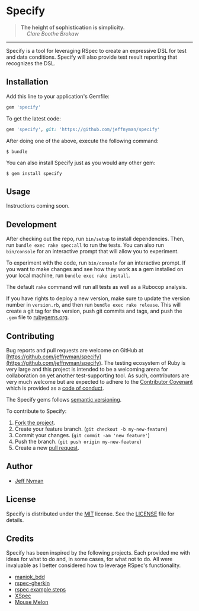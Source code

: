 # Specify

> **The height of sophistication is simplicity.**<br>
> &nbsp;&nbsp;&nbsp;&nbsp;*Clare Boothe Brokaw*

---

Specify is a tool for leveraging RSpec to create an expressive DSL for test and data conditions. Specify will also provide test result reporting that recognizes the DSL.

## Installation

Add this line to your application's Gemfile:

```ruby
gem 'specify'
```

To get the latest code:

```ruby
gem 'specify', git: 'https://github.com/jeffnyman/specify'
```

After doing one of the above, execute the following command:

```
$ bundle
```

You can also install Specify just as you would any other gem:

```
$ gem install specify
```

## Usage

Instructions coming soon.

## Development

After checking out the repo, run `bin/setup` to install dependencies. Then, run `bundle exec rake spec:all` to run the tests. You can also run `bin/console` for an interactive prompt that will allow you to experiment.

To experiment with the code, run `bin/console` for an interactive prompt. If you want to make changes and see how they work as a gem installed on your local machine, run `bundle exec rake install`.

The default `rake` command will run all tests as well as a Rubocop analysis.

If you have rights to deploy a new version, make sure to update the version number in `version.rb`, and then run `bundle exec rake release`. This will create a git tag for the version, push git commits and tags, and push the `.gem` file to [rubygems.org](https://rubygems.org).

## Contributing

Bug reports and pull requests are welcome on GitHub at [https://github.com/jeffnyman/specify](https://github.com/jeffnyman/specify). The testing ecosystem of Ruby is very large and this project is intended to be a welcoming arena for collaboration on yet another test-supporting tool. As such, contributors are very much welcome but are expected to adhere to the [Contributor Covenant](http://contributor-covenant.org) which is provided as a [code of conduct](https://github.com/jeffnyman/specify/blob/master/CODE_OF_CONDUCT.md).

The Specify gems follows [semantic versioning](http://semver.org).

To contribute to Specify:

1. [Fork the project](http://gun.io/blog/how-to-github-fork-branch-and-pull-request/).
2. Create your feature branch. (`git checkout -b my-new-feature`)
3. Commit your changes. (`git commit -am 'new feature'`)
4. Push the branch. (`git push origin my-new-feature`)
5. Create a new [pull request](https://help.github.com/articles/using-pull-requests).

## Author

* [Jeff Nyman](http://testerstories.com)

## License

Specify is distributed under the [MIT](http://www.opensource.org/licenses/MIT) license.
See the [LICENSE](https://github.com/jeffnyman/specify/blob/master/LICENSE.md) file for details.

## Credits

Specify has been inspired by the following projects. Each provided me with ideas for what to do and, in some cases, for what not to do. All were invaluable as I better considered how to leverage RSpec's functionality.

* [maniok_bdd](https://github.com/21croissants/maniok_bdd)
* [rspec-gherkin](https://github.com/sheerun/rspec-gherkin)
* [rspec example steps](https://github.com/railsware/rspec-example_steps)
* [XSpec](https://github.com/xaviershay/xspec)
* [Mouse Melon](https://github.com/wojtha/mouse_melon)

